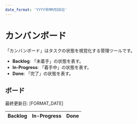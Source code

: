```yaml
---
date_format: 'YYYY年MM月DD日'
---
```


# カンバンボード

「カンバンボード」はタスクの状態を視覚化する管理ツールです。

- **Backlog**: 「未着手」の状態を表す。
- **In-Progress**: 「着手中」の状態を表す。
- **Done**: 「完了」の状態を表す。

## ボード

最終更新日: [FORMAT_DATE]

<!-- 
Example

* リンク(link)は`markdown`のファイルパスを示す。
* ファイルパスは`/tasks/*.md`

|      Backlog      |    In-Progress    |       Done        |
| ----------------- | ----------------- | ----------------- |
| [Task Name](link) | [Task Name](link) | [Task Name](link) |
| [Task Name](link) | [Task Name](link) | [Task Name](link) |
| [Task Name](link) | [Task Name](link) | [Task Name](link) |
-->

|      Backlog      |    In-Progress    |       Done        |
| ----------------- | ----------------- | ----------------- |
